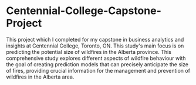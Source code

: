 # Centennial-College-Capstone-Project

This project which I completed for my capstone in business analytics and insights at Centennial College, Toronto, ON. This study's main focus is on predicting the potential size of wildfires in the Alberta province. This comprehensive study explores different aspects of wildfire behaviour with the goal of creating prediction models that can precisely anticipate the size of fires, providing crucial information for the management and prevention of wildfires in the Alberta area.
